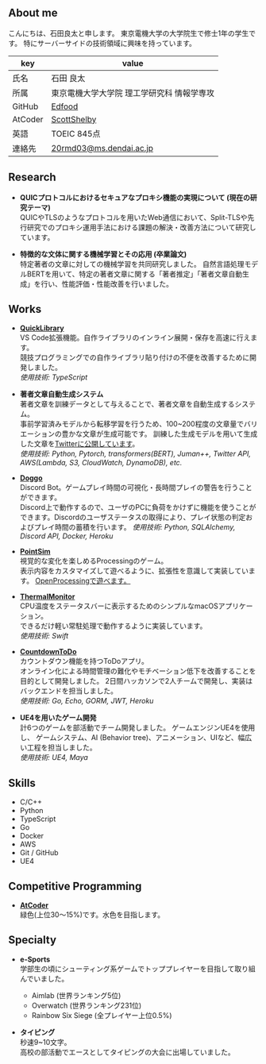 ## About me
こんにちは、石田良太と申します。
東京電機大学の大学院生で修士1年の学生です。
特にサーバーサイドの技術領域に興味を持っています。

|key|value|
|----|----|
|氏名|石田 良太|
|所属|東京電機大学大学院 理工学研究科 情報学専攻|
|GitHub|[Edfood](https://github.com/Edfood)|
|AtCoder|[ScottShelby](https://atcoder.jp/users/ScottShelby)|
|英語|TOEIC 845点|
|連絡先|20rmd03@ms.dendai.ac.jp|

## Research
* **QUICプロトコルにおけるセキュアなプロキシ機能の実現について (現在の研究テーマ)**  
QUICやTLSのようなプロトコルを用いたWeb通信において、Split-TLSや先行研究でのプロキシ運用手法における課題の解決・改善方法について研究しています。

* **特徴的な文体に関する機械学習とその応用 (卒業論文)**  
特定著者の文章に対しての機械学習を共同研究しました。
自然言語処理モデルBERTを用いて、特定の著者文章に関する「著者推定」「著者文章自動生成」を行い、性能評価・性能改善を行いました。

## Works
* **[QuickLibrary](https://github.com/Edfood/QuickLibrary)**  
VS Code拡張機能。自作ライブラリのインライン展開・保存を高速に行えます。  
競技プログラミングでの自作ライブラリ貼り付けの不便を改善するために開発しました。  
*使用技術: TypeScript*

* **著者文章自動生成システム**  
著者文章を訓練データとして与えることで、著者文章を自動生成するシステム。  
事前学習済みモデルから転移学習を行うため、100~200程度の文章量でバリエーションの豊かな文章が生成可能です。
訓練した生成モデルを用いて生成した文章を[Twitterに公開しています](https://twitter.com/tominobushi_gen)。  
*使用技術: Python, Pytorch, transformers(BERT), Juman++, Twitter API, AWS(Lambda, S3, CloudWatch, DynamoDB), etc.*

* **[Doggo](https://github.com/Edfood/Doggo)**  
Discord Bot。ゲームプレイ時間の可視化・長時間プレイの警告を行うことができます。  
Discord上で動作するので、ユーザのPCに負荷をかけずに機能を使うことができます。Discordのユーザステータスの取得により、プレイ状態の判定およびプレイ時間の蓄積を行います。
*使用技術: Python, SQLAlchemy, Discord API, Docker, Heroku*

* **[PointSim](https://github.com/Edfood/PointSim)**  
視覚的な変化を楽しめるProcessingのゲーム。   
表示内容をカスタマイズして遊べるように、拡張性を意識して実装しています。
[OpenProcessingで遊べます。](https://www.openprocessing.org/sketch/972725)

* **[ThermalMonitor](https://github.com/Edfood/ThermalMonitor)**  
CPU温度をステータスバーに表示するためのシンプルなmacOSアプリケーション。  
できるだけ軽い常駐処理で動作するように実装しています。  
*使用技術: Swift*

* **[CountdownToDo](https://github.com/Edfood/CountdownToDo)**  
カウントダウン機能を持つToDoアプリ。  
オンライン化による時間管理の難化やモチベーション低下を改善することを目的として開発しました。
2日間ハッカソンで2人チームで開発し、実装はバックエンドを担当しました。  
*使用技術: Go, Echo, GORM, JWT, Heroku*

* **UE4を用いたゲーム開発**  
計6つのゲームを部活動でチーム開発しました。
ゲームエンジンUE4を使用し、 ゲームシステム、AI (Behavior tree)、アニメーション、UIなど、幅広い工程を担当しました。  
*使用技術: UE4, Maya*

## Skills
- C/C++
- Python
- TypeScript
- Go
- Docker
- AWS
- Git / GitHub
- UE4

## Competitive Programming
* **[AtCoder](https://atcoder.jp/users/ScottShelby)**  
緑色(上位30〜15%)です。水色を目指します。

## Specialty
- **e-Sports**  
学部生の頃にシューティング系ゲームでトッププレイヤーを目指して取り組んでいました。
  - Aimlab (世界ランキング5位)
  - Overwatch (世界ランキング231位)
  - Rainbow Six Siege (全プレイヤー上位0.5%)

- **タイピング**  
秒速9~10文字。  
高校の部活動でエースとしてタイピングの大会に出場していました。
